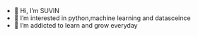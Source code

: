 - 👋 Hi, I’m SUVIN
- 👀 I’m interested in python,machine learning and datasceince
- 🌱 I’m addicted to learn and grow everyday
<!---
skfreego/skfreego is a ✨ special ✨ repository because its `README.md` (this file) appears on your GitHub profile.
You can click the Preview link to take a look at your changes.
--->
